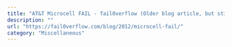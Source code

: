 ```yaml
---
title: "AT&T Microcell FAIL - fail0verflow (Older blog article, but still a good read)"
description: ""
url: "https://fail0verflow.com/blog/2012/microcell-fail/"
category: "Miscellaneous"
---
```

